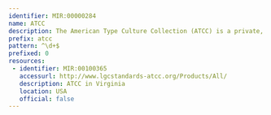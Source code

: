 ```yaml
---
identifier: MIR:00000284
name: ATCC
description: The American Type Culture Collection (ATCC) is a private, nonprofit biological resource center whose mission focuses on the acquisition, authentication, production, preservation, development and distribution of standard reference microorganisms, cell lines and other materials for research in the life sciences.
prefix: atcc
pattern: ^\d+$
prefixed: 0
resources:
 - identifier: MIR:00100365
   accessurl: http://www.lgcstandards-atcc.org/Products/All/
   description: ATCC in Virginia
   location: USA
   official: false
---
```

